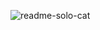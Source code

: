 ![readme-solo-cat](https://github.com/salluthdev/salluthdev/assets/83701344/7d467251-fc9c-4583-998e-9f27ba7e760e)

